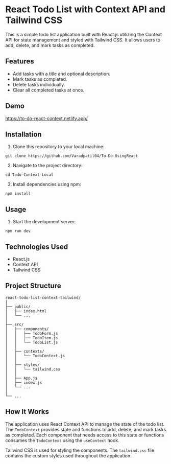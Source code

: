 # React Todo List with Context API and Tailwind CSS

This is a simple todo list application built with React.js utilizing the Context API for state management and styled with Tailwind CSS. It allows users to add, delete, and mark tasks as completed.

## Features

- Add tasks with a title and optional description.
- Mark tasks as completed.
- Delete tasks individually.
- Clear all completed tasks at once.

## Demo

https://to-do-react-context.netlify.app/



## Installation

1. Clone this repository to your local machine:

```
git clone https://github.com/Varadpatil04/To-Do-UsingReact
```

2. Navigate to the project directory:

```
cd Todo-Context-Local
```

3. Install dependencies using npm:

```
npm install
```

## Usage

1. Start the development server:

```
npm run dev
```


## Technologies Used

- React.js
- Context API
- Tailwind CSS

## Project Structure

```
react-todo-list-context-tailwind/
│
├── public/
│   ├── index.html
│   └── ...
│
├── src/
│   ├── components/
│   │   ├── TodoForm.js
│   │   ├── TodoItem.js
│   │   └── TodoList.js
│   │
│   ├── contexts/
│   │   └── TodoContext.js
│   │
│   ├── styles/
│   │   └── tailwind.css
│   │
│   ├── App.js
│   ├── index.js
│   └── ...
│
└── ...
```

## How It Works

The application uses React Context API to manage the state of the todo list. The `TodoContext` provides state and functions to add, delete, and mark tasks as completed. Each component that needs access to this state or functions consumes the `TodoContext` using the `useContext` hook.

Tailwind CSS is used for styling the components. The `tailwind.css` file contains the custom styles used throughout the application.



